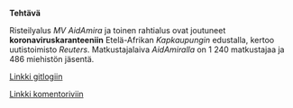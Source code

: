 **Tehtävä**

Risteilyalus *MV AidAmira* ja toinen rahtialus ovat joutuneet **koronaviruskaranteeniin** Etelä-Afrikan *Kapkaupungin* edustalla, kertoo uutistoimisto *Reuters*. Matkustajalaiva *AidAmiralla* on 1 240 matkustajaa ja 486 miehistön jäsentä.

[Linkki gitlogiin](https://github.com/VolmarKa/ot-harjoitustyo/blob/master/laskarit/viikko1/gitlog.txt)

[Linkki komentoriviin](https://github.com/VolmarKa/ot-harjoitustyo/blob/master/laskarit/viikko1/komentorivi.txt)
